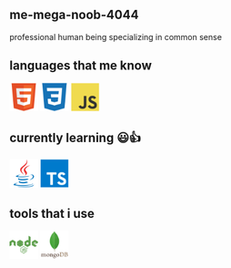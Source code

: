 ## me-mega-noob-4044

professional human being specializing in common sense

## languages that me know

<div style="display: inline;">
  <img src="https://raw.githubusercontent.com/devicons/devicon/refs/heads/master/icons/html5/html5-original.svg" width="50" height="50">
  <img src="https://raw.githubusercontent.com/devicons/devicon/refs/heads/master/icons/css3/css3-plain.svg" width="50" height="50">
  <img src="https://raw.githubusercontent.com/devicons/devicon/refs/heads/master/icons/javascript/javascript-original.svg" width="50" height="50">
</div>

## currently learning 😃👍

<div style="display: inline;">
  <img src="https://raw.githubusercontent.com/devicons/devicon/refs/heads/master/icons/java/java-original.svg" width="50" height="50">
  <img src="https://raw.githubusercontent.com/devicons/devicon/refs/heads/master/icons/typescript/typescript-original.svg" width="50" height="50">
</div>

## tools that i use

<div style="display: inline;">
  <img src="https://raw.githubusercontent.com/devicons/devicon/refs/heads/master/icons/nodejs/nodejs-plain-wordmark.svg" width="50" height="50">
  <img src="https://raw.githubusercontent.com/devicons/devicon/refs/heads/master/icons/mongodb/mongodb-original-wordmark.svg" width="50" height="50">
</div>
